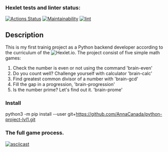 ### Hexlet tests and linter status:
[![Actions Status](https://github.com/AnnaCanada/python-project-lvl1/workflows/hexlet-check/badge.svg)](https://github.com/AnnaCanada/python-project-lvl1/actions)
[![Maintainability](https://api.codeclimate.com/v1/badges/eb9917bc1b3a938e6aaa/maintainability)](https://api.codeclimate.com/v1/badges/eb9917bc1b3a938e6aaa/maintainability)
[![lint](https://github.com/AnnaCanada/python-project-lvl1/workflows/learn-github-actions/badge.svg)](https://github.com/AnnaCanada/python-project-lvl1/actions)

## Description

This is my first trainig project as a Python backend developer according to the curriculum of the ![Hexlet.io](https://ru.hexlet.io/programs/python).
The project consist of five simple math games:
1) Check the number is even or not using the command 'brain-even'
2) Do you count well? Challenge yourself with calculator 'brain-calc'
3) Find greatest common divisor of a number with 'brain-gcd'
4) Fill the gap in a progression, 'brain-progression'
5) Is the number prime? Let's find out it. 'brain-prome'        

### Install

python3 -m pip install --user git+https://github.com/AnnaCanada/python-project-lvl1.git

### The full game process.
[![asciicast](https://asciinema.org/a/jxc29JRLNk8DBxfSyLMEqCBGG.svg)](https://asciinema.org/a/jxc29JRLNk8DBxfSyLMEqCBGG)
